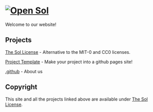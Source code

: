 # [![Open Sol](https://open-sol.github.io/logo-small.svg)](https://open-sol.github.io/)

Welcome to our website!

## Projects

[The Sol License](https://open-sol.github.io/license) - Alternative to the MIT-0 and CC0 licenses.

[Project Template](https://open-sol.github.io/project-template) - Make your project into a github pages site!

[.github](https://open-sol.github.io/.github) - About us

## Copyright

This site and all the projects linked above are available under [The Sol License](https://open-sol.github.io/license).
